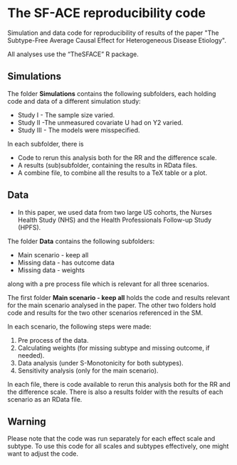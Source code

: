 #  The SF-ACE reproducibility code 
Simulation and data code for reproducibility of results of the paper "The Subtype-Free Average Causal Effect for Heterogeneous Disease Etiology". 

All analyses use the “TheSFACE” R package. 

## Simulations 

The folder **Simulations** contains the following subfolders, each holding code and data of a different simulation study: 

- Study I - The sample size varied. 
- Study II -The unmeasured covariate U had on Y2 varied.
- Study III - The models were misspecified. 

In each subfolder, there is 
- Code to rerun this analysis both for the RR and the difference scale. 
- A  results (sub)subfolder, containing the results in RData files. 
- A combine file, to combine all the results to a TeX table or a plot. 


## Data

- In this paper, we used data from two large US cohorts, the  Nurses Health Study (NHS) and the Health Professionals Follow-up Study (HPFS). 

The folder **Data** contains the following subfolders: 
-  Main scenario - keep all
- Missing data - has outcome data
- Missing data - weights 

along with a pre process file which is relevant for all three scenarios. 

The first folder **Main scenario - keep all** holds the code and results relevant for the main scenario analysed in the paper. The other two folders hold code and results for the two other scenarios referenced in the SM. 

In each scenario, the following steps were made: 
1. Pre process of the data. 
2. Calculating weights (for missing subtype and missing outcome, if needed). 
3. Data analysis (under S-Monotonicity for both subtypes).
4. Sensitivity analysis (only for the main scenario). 

In each file, there is code available to rerun this analysis both for the RR and the difference scale. 
There is also a results folder with the results of each scenario as an RData file. 

## Warning 

Please note that the code was run separately for each effect scale and subtype. To use this code for all scales and subtypes effectively, one might want to adjust the code. 
